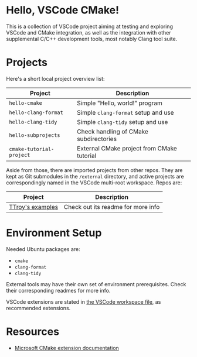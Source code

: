 # Hello, VSCode CMake!

This is a collection of VSCode project aiming at testing and exploring
VSCode and CMake integration, as well as the integration with other
supplemental C/C++ development tools, most notably Clang tool suite.

# Projects

Here's a short local project overview list:

|Project                    |Description
|---------------------------|-------------------------------------------
|`hello-cmake`              |Simple "Hello, world!" program
|`hello-clang-format`       |Simple `clang-format` setup and use
|`hello-clang-tidy`         |Simple `clang-tidy` setup and use
|`hello-subprojects`        |Check handling of CMake subdirectories
|`cmake-tutorial-project`   |External CMake project from CMake tutorial

Aside from those, there are imported projects from other repos. They are
kept as Git submodules in the `/external` directory, and active projects
are correspondingly named in the VSCode multi-root workspace. Repos are:

|Project                        |Description
|-------------------------------|---------------------------------------
|[TTroy's examples][ext_ttroy50]|Check out its readme for more info

# Environment Setup

Needed Ubuntu packages are:

*   `cmake`
*   `clang-format`
*   `clang-tidy`

External tools may have their own set of environment prerequisites.
Check their corresponding readmes for more info.

VSCode extensions are stated in [the VSCode workspace
file](hello-vscode-cmake.code-workspace), as recommended extensions.

# Resources

*   [Microsoft CMake extension documentation][ms_cmake_ext_doc]

[ms_cmake_ext_doc]: <https://vector-of-bool.github.io/docs/vscode-cmake-tools/index.html>
[ext_ttroy50]: <https://github.com/ttroy50/cmake-examples>
